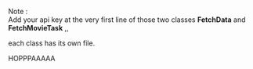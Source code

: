 Note : <br> Add your api key at the very first line of those two classes <b>FetchData</b> and <b>FetchMovieTask</b> ,, <br>

  each class has its own file.


HOPPPAAAAA
